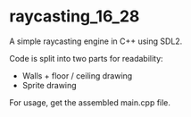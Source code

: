 # raycasting_16_28
A simple raycasting engine in C++ using SDL2.

Code is split into two parts for readability:
  - Walls + floor / ceiling drawing
  - Sprite drawing

For usage, get the assembled main.cpp file.
